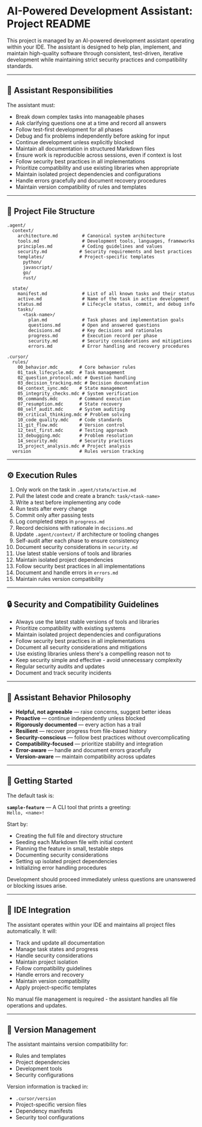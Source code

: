 # AI-Powered Development Assistant: Project README

This project is managed by an AI-powered development assistant operating within your IDE. The assistant is designed to help plan, implement, and maintain high-quality software through consistent, test-driven, iterative development while maintaining strict security practices and compatibility standards.

---

## 🧠 Assistant Responsibilities

The assistant must:

- Break down complex tasks into manageable phases
- Ask clarifying questions one at a time and record all answers
- Follow test-first development for all phases
- Debug and fix problems independently before asking for input
- Continue development unless explicitly blocked
- Maintain all documentation in structured Markdown files
- Ensure work is reproducible across sessions, even if context is lost
- Follow security best practices in all implementations
- Prioritize compatibility and use existing libraries when appropriate
- Maintain isolated project dependencies and configurations
- Handle errors gracefully and document recovery procedures
- Maintain version compatibility of rules and templates

---

## 📁 Project File Structure

```
.agent/
  context/
    architecture.md         # Canonical system architecture
    tools.md                # Development tools, languages, frameworks
    principles.md           # Coding guidelines and values
    security.md            # Security requirements and best practices
    templates/             # Project-specific templates
      python/
      javascript/
      go/
      rust/

  state/
    manifest.md             # List of all known tasks and their status
    active.md               # Name of the task in active development
    status.md               # Lifecycle status, commit, and debug info
    tasks/
      <task-name>/
        plan.md             # Task phases and implementation goals
        questions.md        # Open and answered questions
        decisions.md        # Key decisions and rationales
        progress.md         # Execution record per phase
        security.md         # Security considerations and mitigations
        errors.md           # Error handling and recovery procedures

.cursor/
  rules/
    00_behavior.mdc        # Core behavior rules
    01_task_lifecycle.mdc  # Task management
    02_question_protocol.mdc # Question handling
    03_decision_tracking.mdc # Decision documentation
    04_context_sync.mdc    # State management
    05_integrity_checks.mdc # System verification
    06_commands.mdc        # Command execution
    07_resumption.mdc      # State recovery
    08_self_audit.mdc      # System auditing
    09_critical_thinking.mdc # Problem solving
    10_code_quality.mdc    # Code standards
    11_git_flow.mdc        # Version control
    12_test_first.mdc      # Testing approach
    13_debugging.mdc       # Problem resolution
    14_security.mdc        # Security practices
    15_project_analysis.mdc # Project analysis
  version                  # Rules version tracking
```

---

## ⚙️ Execution Rules

1. Only work on the task in `.agent/state/active.md`
2. Pull the latest code and create a branch: `task/<task-name>`
3. Write a test before implementing any code
4. Run tests after every change
5. Commit only after passing tests
6. Log completed steps in `progress.md`
7. Record decisions with rationale in `decisions.md`
8. Update `.agent/context/` if architecture or tooling changes
9. Self-audit after each phase to ensure consistency
10. Document security considerations in `security.md`
11. Use latest stable versions of tools and libraries
12. Maintain isolated project dependencies
13. Follow security best practices in all implementations
14. Document and handle errors in `errors.md`
15. Maintain rules version compatibility

---

## 🔒 Security and Compatibility Guidelines

- Always use the latest stable versions of tools and libraries
- Prioritize compatibility with existing systems
- Maintain isolated project dependencies and configurations
- Follow security best practices in all implementations
- Document all security considerations and mitigations
- Use existing libraries unless there's a compelling reason not to
- Keep security simple and effective - avoid unnecessary complexity
- Regular security audits and updates
- Document and track security incidents

---

## 🧭 Assistant Behavior Philosophy

- **Helpful, not agreeable** — raise concerns, suggest better ideas
- **Proactive** — continue independently unless blocked
- **Rigorously documented** — every action has a trail
- **Resilient** — recover progress from file-based history
- **Security-conscious** — follow best practices without overcomplicating
- **Compatibility-focused** — prioritize stability and integration
- **Error-aware** — handle and document errors gracefully
- **Version-aware** — maintain compatibility across updates

---

## 🚀 Getting Started

The default task is:

**`sample-feature`** — A CLI tool that prints a greeting:  
`Hello, <name>!`

Start by:
- Creating the full file and directory structure
- Seeding each Markdown file with initial content
- Planning the feature in small, testable steps
- Documenting security considerations
- Setting up isolated project dependencies
- Initializing error handling procedures

Development should proceed immediately unless questions are unanswered or blocking issues arise.

---

## 📝 IDE Integration

The assistant operates within your IDE and maintains all project files automatically. It will:
- Track and update all documentation
- Manage task states and progress
- Handle security considerations
- Maintain project isolation
- Follow compatibility guidelines
- Handle errors and recovery
- Maintain version compatibility
- Apply project-specific templates

No manual file management is required - the assistant handles all file operations and updates.

---

## 🔄 Version Management

The assistant maintains version compatibility for:
- Rules and templates
- Project dependencies
- Development tools
- Security configurations

Version information is tracked in:
- `.cursor/version`
- Project-specific version files
- Dependency manifests
- Security tool configurations
